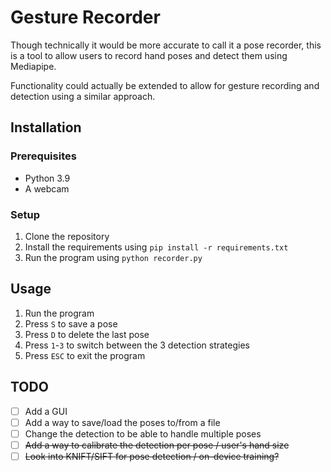 # Gesture Recorder

Though technically it would be more accurate to call it a pose recorder,
this is a tool to allow users to record hand poses and detect them using Mediapipe.

Functionality could actually be extended to allow for gesture recording and detection 
using a similar approach.

## Installation

### Prerequisites

- Python 3.9
- A webcam

### Setup

1. Clone the repository
2. Install the requirements using `pip install -r requirements.txt`
3. Run the program using `python recorder.py`

## Usage

1. Run the program
2. Press `S` to save a pose
3. Press `D` to delete the last pose
4. Press `1`-`3` to switch between the 3 detection strategies
5. Press `ESC` to exit the program

## TODO

- [ ] Add a GUI
- [ ] Add a way to save/load the poses to/from a file
- [ ] Change the detection to be able to handle multiple poses
- [ ] ~~Add a way to calibrate the detection per pose / user's hand size~~
- [ ] ~~Look into KNIFT/SIFT for pose detection / on-device training?~~